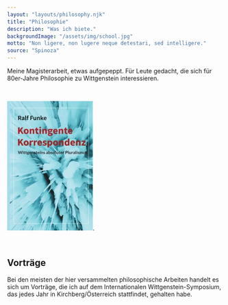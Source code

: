 ```yaml
---
layout: "layouts/philosophy.njk"
title: "Philosophie"
description: "Was ich biete."
backgroundImage: "/assets/img/school.jpg"
motto: "Non ligere, non lugere neque detestari, sed intelligere."
source: "Spinoza"
---
```


Meine Magisterarbeit, etwas aufgepeppt. Für Leute gedacht, die sich für 80er-Jahre Philosophie zu Wittgenstein interessieren.

<br/>

[<img  src="/assets/img/kk.jpg" alt="Bilderrätsel14">](https://www.epubli.com/shop/kontingente-korrespondenz-9783754930083).

<br/>



## Vorträge

Bei den meisten der hier versammelten philosophische Arbeiten handelt es sich um Vorträge, die ich auf dem Internationalen Wittgenstein-Symposium, das jedes Jahr in Kirchberg/Österreich stattfindet, gehalten habe.


<br/>






